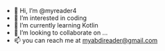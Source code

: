 - 👋 Hi, I’m @myreader4
- 👀 I’m interested in coding
- 🌱 I’m currently learning Kotlin 
- 💞️ I’m looking to collaborate on ...
- 📫 you can reach me at myabdireader@gmail.com

<!---
myreader4/myreader4 is a ✨ special ✨ repository because its `README.md` (this file) appears on your GitHub profile.
You can click the Preview link to take a look at your changes.
--->
